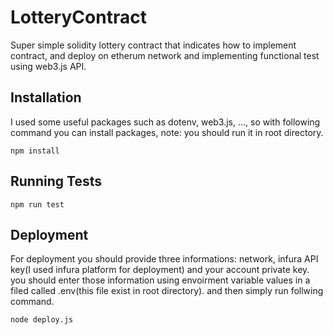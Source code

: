 # LotteryContract
Super simple solidity lottery contract that indicates how to implement contract, and deploy on etherum network and implementing functional test using web3.js API. 

## Installation
I used some useful packages such as dotenv, web3.js, ..., so with following command you can install packages, note: you should run it in root directory.

```
npm install
```

## Running Tests

```
npm run test
```

## Deployment
For deployment you should provide three informations: network, infura API key(I used infura platform for deployment) and your account private key. you should enter those information using envoirment variable values in a filed called .env(this file exist in root directory). and then simply run follwing command.

```
node deploy.js

